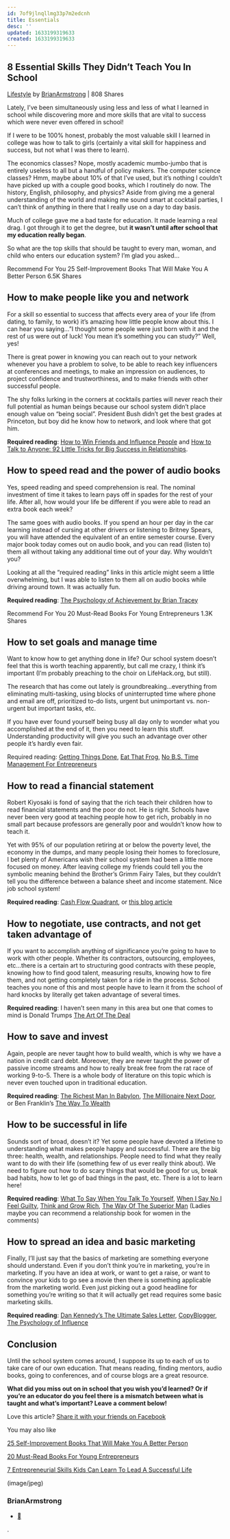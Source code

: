 ```yaml
---
id: 7of9jlnqllmg33p7m2edcnh
title: Essentials
desc: ''
updated: 1633199319633
created: 1633199319633
---
```

## 8 Essential Skills They Didn’t Teach You In School

[Lifestyle](http://www.lifehack.org/lifestyle) by [BrianArmstrong](http://www.lifehack.org/articles/author/brianarmstrong) | 808 Shares

Lately, I’ve been simultaneously using less and less of what I learned in school while discovering more and more skills that are vital to success which were never even offered in school!

If I were to be 100% honest, probably the most valuable skill I learned in college was how to talk to girls (certainly a vital skill for happiness and success, but not what I was there to learn).

The economics classes? Nope, mostly academic mumbo-jumbo that is entirely useless to all but a handful of policy makers. The computer science classes? Hmm, maybe about 10% of that I’ve used, but it’s nothing I couldn’t have picked up with a couple good books, which I routinely do now. The history, English, philosophy, and physics? Aside from giving me a general understanding of the world and making me sound smart at cocktail parties, I can’t think of anything in there that I really use on a day to day basis.

Much of college gave me a bad taste for education. It made learning a real drag. I got through it to get the degree, but **it wasn’t until after school that my education really began**.

So what are the top skills that should be taught to every man, woman, and child who enters our education system? I’m glad you asked…

[](http://www.lifehack.org/articles/communication/25-self-improvement-books-that-will-make-you-better-person.html)

Recommend For You
25 Self-Improvement Books That Will Make You A Better Person
6.5K Shares

## How to make people like you and network

For a skill so essential to success that affects every area of your life (from dating, to family, to work) it’s amazing how little people know about this. I can hear you saying…”I thought some people were just born with it and the rest of us were out of luck! You mean it’s something you can study?” Well, yes!

There is great power in knowing you can reach out to your network whenever you have a problem to solve, to be able to reach key influencers at conferences and meetings, to make an impression on audiences, to project confidence and trustworthiness, and to make friends with other successful people.

The shy folks lurking in the corners at cocktails parties will never reach their full potential as human beings because our school system didn’t place enough value on “being social”. President Bush didn’t get the best grades at Princeton, but boy did he know how to network, and look where that got him.

**Required reading**: [How to Win Friends and Influence People](http://www.amazon.com/How-Win-Friends-Influence-People/dp/0671027034/ref=sr_1_1?ie=UTF8&s=books&qid=1218234715&sr=8-1) and [How to Talk to Anyone: 92 Little Tricks for Big Success in Relationships](http://www.amazon.com/How-Talk-Anyone-Success-Relationships/dp/007141858X/ref=pd_bbs_sr_1?ie=UTF8&s=books&qid=1218234734&sr=8-1).

## How to speed read and the power of audio books

Yes, speed reading and speed comprehension is real. The nominal investment of time it takes to learn pays off in spades for the rest of your life. After all, how would your life be different if you were able to read an extra book each week?

The same goes with audio books. If you spend an hour per day in the car learning instead of cursing at other drivers or listening to Britney Spears, you will have attended the equivalent of an entire semester course. Every major book today comes out on audio book, and you can read (listen to) them all without taking any additional time out of your day. Why wouldn’t you?

Looking at all the “required reading” links in this article might seem a little overwhelming, but I was able to listen to them all on audio books while driving around town. It was actually fun.

**Required reading**: [The Psychology of Achievement by Brian Tracey](http://www.amazon.com/Psychology-Achievement-Develop-Achievers-Mindset/dp/0743526589/ref=pd_bbs_sr_1?ie=UTF8&s=books&qid=1218234822&sr=8-1)

[](http://www.lifehack.org/articles/communication/20-must-read-books-for-young-entrepreneurs.html)

Recommend For You
20 Must-Read Books For Young Entrepreneurs
1.3K Shares

## How to set goals and manage time

Want to know how to get anything done in life? Our school system doesn’t feel that this is worth teaching apparently, but call me crazy, I think it’s important (I’m probably preaching to the choir on LifeHack.org, but still).

The research that has come out lately is groundbreaking…everything from eliminating multi-tasking, using blocks of uninterrupted time where phone and email are off, prioritized to-do lists, urgent but unimportant vs. non-urgent but important tasks, etc.

If you have ever found yourself being busy all day only to wonder what you accomplished at the end of it, then you need to learn this stuff. Understanding productivity will give you such an advantage over other people it’s hardly even fair.

Required reading: [Getting Things Done](http://www.amazon.com/Getting-Things-Done-Stress-Free-Productivity/dp/0142000280/ref=pd_bbs_sr_1?ie=UTF8&s=books&qid=1218234903&sr=8-1), [Eat That Frog](http://www.amazon.com/Eat-That-Frog-Great-Procrastinating/dp/1576754227/ref=pd_bbs_sr_1?ie=UTF8&s=books&qid=1218235172&sr=8-1), [No B.S. Time Management For Entrepreneurs](http://www.amazon.com/No-B-S-Time-Management-Entrepreneurs/dp/1932156852/ref=sr_1_1?ie=UTF8&s=books&qid=1218235195&sr=8-1)

## How to read a financial statement

Robert Kiyosaki is fond of saying that the rich teach their children how to read financial statements and the poor do not. He is right. Schools have never been very good at teaching people how to get rich, probably in no small part because professors are generally poor and wouldn’t know how to teach it.

Yet with 95% of our population retiring at or below the poverty level, the economy in the dumps, and many people losing their homes to foreclosure, I bet plenty of Americans wish their school system had been a little more focused on money. After leaving college my friends could tell you the symbolic meaning behind the Brother’s Grimm Fairy Tales, but they couldn’t tell you the difference between a balance sheet and income statement. Nice job school system!

**Required reading**: [Cash Flow Quadrant](http://www.amazon.com/Cashflow-Quadrant-Guide-Financial-Freedom/dp/0446677477/ref=pd_bbs_1?ie=UTF8&s=books&qid=1218235277&sr=8-1), or [this blog article](http://www.startbreakingfree.com/232/how-to-understand-and-create-a-personal-financial-statement-each-month-in-5-minutes/)

## How to negotiate, use contracts, and not get taken advantage of

If you want to accomplish anything of significance you’re going to have to work with other people. Whether its contractors, outsourcing, employees, etc…there is a certain art to structuring good contracts with these people, knowing how to find good talent, measuring results, knowing how to fire them, and not getting completely taken for a ride in the process. School teaches you none of this and most people have to learn it from the school of hard knocks by literally get taken advantage of several times.

**Required reading**: I haven’t seen many in this area but one that comes to mind is Donald Trumps [The Art Of The Deal](http://www.amazon.com/Trump-Art-Deal-Donald-J/dp/0345479173/ref=pd_bbs_sr_1?ie=UTF8&s=books&qid=1218235387&sr=8-1)

## How to save and invest

Again, people are never taught how to build wealth, which is why we have a nation in credit card debt. Moreover, they are never taught the power of passive income streams and how to really break free from the rat race of working 9-to-5. There is a whole body of literature on this topic which is never even touched upon in traditional education.

**Required reading**: [The Richest Man In Babylon](http://www.amazon.com/Richest-Man-Babylon-George-Clason/dp/0451205367/ref=pd_bbs_2?ie=UTF8&s=books&qid=1218235437&sr=8-2), [The Millionaire Next Door](http://www.amazon.com/Millionaire-Next-Door-Thomas-Stanley/dp/0671015206/ref=pd_bbs_sr_1?ie=UTF8&s=books&qid=1218235466&sr=8-1), or Ben Franklin’s [The Way To Wealth](http://www.amazon.com/Way-Wealth-Whistle-Advantages-Drunkenness/dp/160355100X/ref=pd_bbs_sr_2?ie=UTF8&s=books&qid=1218235491&sr=8-2)

## How to be successful in life

Sounds sort of broad, doesn’t it? Yet some people have devoted a lifetime to understanding what makes people happy and successful. There are the big three: health, wealth, and relationships. People need to find what they really want to do with their life (something few of us ever really think about). We need to figure out how to do scary things that would be good for us, break bad habits, how to let go of bad things in the past, etc. There is a lot to learn here!

**Required reading**: [What To Say When You Talk To Yourself](http://www.amazon.com/What-Say-When-Talk-Yourself/dp/0671708821/ref=pd_bbs_sr_1?ie=UTF8&s=books&qid=1218235542&sr=8-1), [When I Say No I Feel Guilty](http://www.amazon.com/When-Say-No-Feel-Guilty/dp/0553263900/ref=pd_bbs_sr_1?ie=UTF8&s=books&qid=1218235563&sr=8-1), [Think and Grow Rich](http://www.amazon.com/Think-Grow-Rich-Landmark-Bestseller-Now/dp/1585424331/ref=pd_bbs_sr_1?ie=UTF8&s=books&qid=1218235581&sr=8-1), [The Way Of The Superior Man](http://www.amazon.com/Way-Superior-Man-Spiritual-Challenges/dp/1591792576/ref=pd_bbs_sr_1?ie=UTF8&s=books&qid=1218235600&sr=8-1) (Ladies maybe you can recommend a relationship book for women in the comments)

## How to spread an idea and basic marketing

Finally, I’ll just say that the basics of marketing are something everyone should understand. Even if you don’t think you’re in marketing, you’re in marketing. If you have an idea at work, or want to get a raise, or want to convince your kids to go see a movie then there is something applicable from the marketing world. Even just picking out a good headline for something you’re writing so that it will actually get read requires some basic marketing skills.

**Required reading**: [Dan Kennedy’s The Ultimate Sales Letter](http://www.amazon.com/Ultimate-Sales-Letter-Attract-Customers/dp/1593374992/ref=sr_1_1?ie=UTF8&s=books&qid=1218235728&sr=8-1), [CopyBlogger](http://www.copyblogger.com/), [The Psychology of Influence](http://www.amazon.com/Influence-Psychology-Persuasion-Business-Essentials/dp/006124189X/ref=pd_bbs_sr_1?ie=UTF8&s=books&qid=1218235693&sr=8-1)

## Conclusion

Until the school system comes around, I suppose its up to each of us to take care of our own education. That means reading, finding mentors, audio books, going to conferences, and of course blogs are a great resource.

**What did you miss out on in school that you wish you’d learned? Or if you’re an educator do you feel there is a mismatch between what is taught and what’s important? Leave a comment below!**

Love this article? [Share it with your friends on Facebook](http://www.lifehack.org/articles/lifestyle/8-essential-skills-they-didnt-teach-you-in-school.html#)

You may also like

[25 Self-Improvement Books That Will Make You A Better Person](http://www.lifehack.org/articles/communication/25-self-improvement-books-that-will-make-you-better-person.html)

[20 Must-Read Books For Young Entrepreneurs](http://www.lifehack.org/articles/communication/20-must-read-books-for-young-entrepreneurs.html)

[7 Entrepreneurial Skills Kids Can Learn To Lead A Successful Life](http://www.lifehack.org/articles/productivity/7-entrepreneurial-skills-kids-can-learn-lead-successful-life.html)

[](http://www.lifehack.org/articles/author/brianarmstrong)(image/jpeg)[](http://www.lifehack.org/articles/author/brianarmstrong)

### BrianArmstrong

- [](http://www.startbreakingfree.com/)

.

